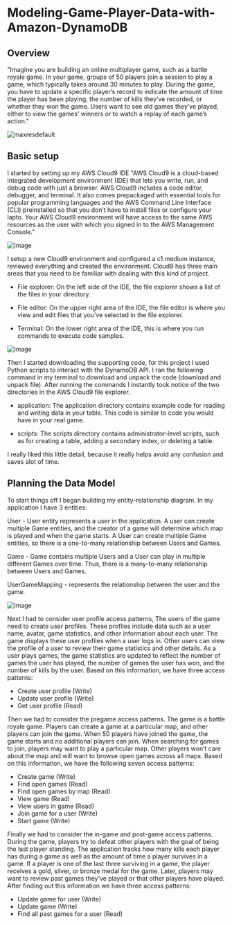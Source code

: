 # Modeling-Game-Player-Data-with-Amazon-DynamoDB

## Overview
"Imagine you are building an online multiplayer game, such as a battle royale game. In your game, groups of 50 players join a session to play a game, which typically takes around 30 minutes to play. During the game, you have to update a specific player’s record to indicate the amount of time the player has been playing, the number of kills they’ve recorded, or whether they won the game. Users want to see old games they’ve played, either to view the games’ winners or to watch a replay of each game’s action."

![maxresdefault](https://user-images.githubusercontent.com/106786020/215302115-8e3b1c7e-cfd2-45a5-b512-40561002e869.jpg)

## Basic setup
I started by setting up my AWS Cloud9 IDE "AWS Cloud9 is a cloud-based integrated development environment (IDE) that lets you write, run, and debug code with just a browser. AWS Cloud9 includes a code editor, debugger, and terminal. It also comes prepackaged with essential tools for popular programming languages and the AWS Command Line Interface (CLI) preinstalled so that you don’t have to install files or configure your lapto. Your AWS Cloud9 environment will have access to the same AWS resources as the user with which you signed in to the AWS Management Console."

![image](https://user-images.githubusercontent.com/106786020/215303773-c95555be-0532-4f59-8fcf-c2453e8e18f7.png)

I setup a new Cloud9 environment and configured a c1.medium instance, reviewed everything and created the environment. Cloud9 has three main areas that you need to be familiar with dealing with this kind of project.

- File explorer: On the left side of the IDE, the file explorer shows a list of the files in your directory.

- File editor: On the upper right area of the IDE, the file editor is where you view and edit files that you’ve selected in the file explorer.

- Terminal: On the lower right area of the IDE, this is where you run commands to execute code samples.


![image](https://user-images.githubusercontent.com/106786020/215304081-12692c6a-f4ab-48b1-ac77-c3905e687b0e.png)

Then I started downloading the supporting code, for this project I used Python scripts to interact with the DynamoDB API. I ran the following command in my terminal to download and unpack the code (download and unpack file). After running the commands I instantly took notice of the two directories in the AWS Cloud9 file explorer.

- application: The application directory contains example code for reading and writing data in your table. This code is similar to code you would have in your real game.

- scripts: The scripts directory contains administrator-level scripts, such as for creating a table, adding a secondary index, or deleting a table.

I really liked this little detail, because it really helps avoid any confusion and saves alot of time.

## Planning the Data Model
To start things off I began building my entity-relationship diagram. In my application I have 3 entities:

User - User entity represents a user in the application. A user can create multiple Game entities, and the creator of a game will determine which map is played and when the game starts. A User can create multiple Game entities, so there is a one-to-many relationship between Users and Games.

Game - Game contains multiple Users and a User can play in multiple different Games over time. Thus, there is a many-to-many relationship between Users and Games.

UserGameMapping - represents the relationship between the user and the game.

![image](https://user-images.githubusercontent.com/106786020/215307266-e18af3da-a209-4ee1-b8aa-a082e7f63413.png)


Next I had to consider user profile access patterns, The users of the game need to create user profiles. These profiles include data such as a user name, avatar, game statistics, and other information about each user. The game displays these user profiles when a user logs in. Other users can view the profile of a user to review their game statistics and other details. As a user plays games, the game statistics are updated to reflect the number of games the user has played, the number of games the user has won, and the number of kills by the user. Based on this information, we have three access patterns:

- Create user profile (Write) 
- Update user profile (Write)
- Get user profile (Read)

Then we had to consider the pregame access patterns. The game is a battle royale game. Players can create a game at a particular map, and other players can join the game. When 50 players have joined the game, the game starts and no additional players can join. When searching for games to join, players may want to play a particular map. Other players won’t care about the map and will want to browse open games across all maps. Based on this information, we have the following seven access patterns:

- Create game (Write)
- Find open games (Read)
- Find open games by map (Read)
- View game (Read)
- View users in game (Read)
- Join game for a user (Write)
- Start game (Write)

Finally we had to consider the in-game and post-game access patterns. During the game, players try to defeat other players with the goal of being the last player standing. The application tracks how many kills each player has during a game as well as the amount of time a player survives in a game. If a player is one of the last three surviving in a game, the player receives a gold, silver, or bronze medal for the game. Later, players may want to review past games they’ve played or that other players have played. After finding out this information we have three access patterns:

- Update game for user (Write)
- Update game (Write)
- Find all past games for a user (Read)






